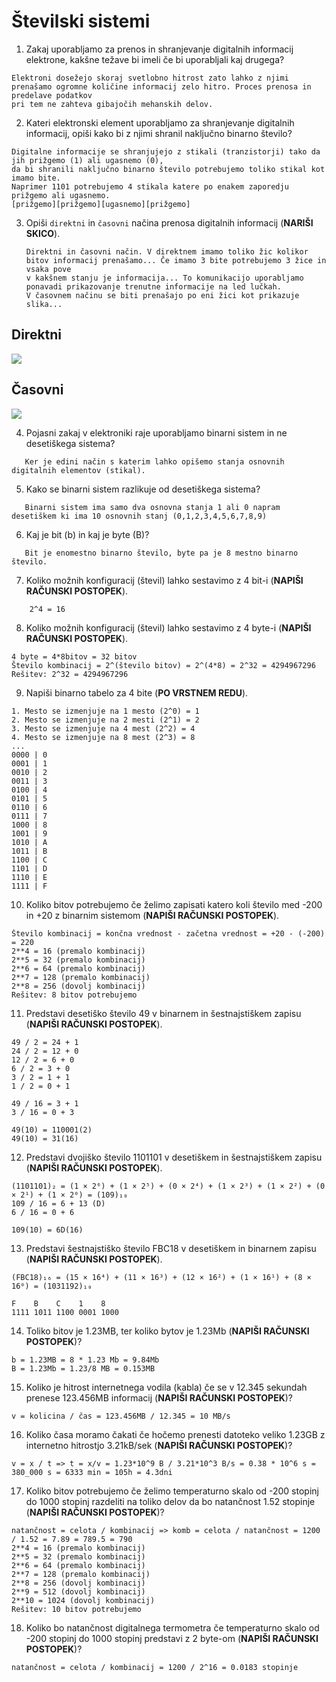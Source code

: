 # Številski sistemi

1. Zakaj uporabljamo za prenos in shranjevanje digitalnih informacij elektrone, kakšne težave bi imeli če bi uporabljali kaj drugega?

```
Elektroni dosežejo skoraj svetlobno hitrost zato lahko z njimi prenašamo ogromne količine informacij zelo hitro. Proces prenosa in predelave podatkov
pri tem ne zahteva gibajočih mehanskih delov.
```

2. Kateri elektronski element uporabljamo za shranjevanje digitalnih informacij, opiši kako bi z njimi shranil naključno binarno število?

```
Digitalne informacije se shranjujejo z stikali (tranzistorji) tako da jih prižgemo (1) ali ugasnemo (0),
da bi shranili naključno binarno število potrebujemo toliko stikal kot imamo bite.
Naprimer 1101 potrebujemo 4 stikala katere po enakem zaporedju prižgemo ali ugasnemo.
[prižgemo][prižgemo][ugasnemo][prižgemo]
```
3. Opiši `direktni` in `časovni` načina prenosa digitalnih informacij (**NARIŠI SKICO**).  

   ```
   Direktni in časovni način. V direktnem imamo toliko žic kolikor bitov informacij prenašamo... Če imamo 3 bite potrebujemo 3 žice in vsaka pove
   v kakšnem stanju je informacija... To komunikacijo uporabljamo ponavadi prikazovanje trenutne informacije na led lučkah.
   V časovnem načinu se biti prenašajo po eni žici kot prikazuje slika...
   ```

## Direktni
   <img src="https://europe1.discourse-cdn.com/arduino/original/4X/a/4/8/a48a853bc027e51013adc07ee88e86982b5b60f7.png">

## Časovni
   <img src="https://www.symmetryelectronics.com/getmedia/2bcd1085-da70-4b0a-93a9-48f6fb731b4d/X37EMMe7x1dBWU9xCXUFR5sxWMbCHn2MkKCn5sTVmA7NWY9j82XfErVcE1AF27ZbkyuifQ7LhUCdKtofbJ5ujKj2p54jB3b6x8gHb.gif">



4. Pojasni zakaj v elektroniki raje uporabljamo binarni sistem in ne desetiškega sistema?

```
   Ker je edini način s katerim lahko opišemo stanja osnovnih digitalnih elementov (stikal). 
```
5. Kako se binarni sistem razlikuje od desetiškega sistema?

```
   Binarni sistem ima samo dva osnovna stanja 1 ali 0 napram desetiškem ki ima 10 osnovnih stanj (0,1,2,3,4,5,6,7,8,9)
```
6. Kaj je bit (b) in kaj je byte (B)?

```
   Bit je enomestno binarno število, byte pa je 8 mestno binarno število.
```
7. Koliko možnih konfiguracij (števil) lahko sestavimo z 4 bit-i (**NAPIŠI RAČUNSKI POSTOPEK**).

```
    2^4 = 16
```
8. Koliko možnih konfiguracij (števil) lahko sestavimo z 4 byte-i (**NAPIŠI RAČUNSKI POSTOPEK**).

```
4 byte = 4*8bitov = 32 bitov
Število kombinacij = 2^(število bitov) = 2^(4*8) = 2^32 = 4294967296
Rešitev: 2^32 = 4294967296
```

9. Napiši binarno tabelo za 4 bite (**PO VRSTNEM REDU**).
``` 
1. Mesto se izmenjuje na 1 mesto (2^0) = 1
2. Mesto se izmenjuje na 2 mesti (2^1) = 2
3. Mesto se izmenjuje na 4 mest (2^2) = 4
4. Mesto se izmenjuje na 8 mest (2^3) = 8
...
0000 | 0     
0001 | 1     
0010 | 2     
0011 | 3     
0100 | 4     
0101 | 5     
0110 | 6     
0111 | 7     
1000 | 8     
1001 | 9     
1010 | A     
1011 | B     
1100 | C     
1101 | D     
1110 | E     
1111 | F     
```
10. Koliko bitov potrebujemo če želimo zapisati katero koli število med -200 in +20 z binarnim sistemom (**NAPIŠI RAČUNSKI POSTOPEK**).
```
Število kombinacij = končna vrednost - začetna vrednost = +20 - (-200) = 220
2**4 = 16 (premalo kombinacij)
2**5 = 32 (premalo kombinacij)
2**6 = 64 (premalo kombinacij)
2**7 = 128 (premalo kombinacij)
2**8 = 256 (dovolj kombinacij)
Rešitev: 8 bitov potrebujemo
```
11. Predstavi desetiško število 49 v binarnem in šestnajstiškem zapisu (**NAPIŠI RAČUNSKI POSTOPEK**).

```
49 / 2 = 24 + 1
24 / 2 = 12 + 0
12 / 2 = 6 + 0
6 / 2 = 3 + 0
3 / 2 = 1 + 1
1 / 2 = 0 + 1

49 / 16 = 3 + 1
3 / 16 = 0 + 3

49(10) = 110001(2)
49(10) = 31(16)
```
12. Predstavi dvojiško število 1101101 v desetiškem in šestnajstiškem zapisu (**NAPIŠI RAČUNSKI POSTOPEK**).

```
(1101101)₂ = (1 × 2⁶) + (1 × 2⁵) + (0 × 2⁴) + (1 × 2³) + (1 × 2²) + (0 × 2¹) + (1 × 2⁰) = (109)₁₀
109 / 16 = 6 + 13 (D)
6 / 16 = 0 + 6

109(10) = 6D(16)
```
13. Predstavi šestnajstiško število FBC18 v desetiškem in binarnem zapisu (**NAPIŠI RAČUNSKI POSTOPEK**).

```
(FBC18)₁₆ = (15 × 16⁴) + (11 × 16³) + (12 × 16²) + (1 × 16¹) + (8 × 16⁰) = (1031192)₁₀

F    B    C    1    8
1111 1011 1100 0001 1000

```
14. Toliko bitov je 1.23MB, ter koliko bytov je 1.23Mb (**NAPIŠI RAČUNSKI POSTOPEK**)?

```
b = 1.23MB = 8 * 1.23 Mb = 9.84Mb
B = 1.23Mb = 1.23/8 MB = 0.153MB

```
15. Koliko je hitrost internetnega vodila (kabla) če se v 12.345 sekundah prenese 123.456MB informacij (**NAPIŠI RAČUNSKI POSTOPEK**)?

```
v = kolicina / čas = 123.456MB / 12.345 = 10 MB/s

```
16. Koliko časa moramo čakati če hočemo prenesti datoteko veliko 1.23GB z internetno hitrostjo 3.21kB/sek (**NAPIŠI RAČUNSKI POSTOPEK**)?

```
v = x / t => t = x/v = 1.23*10^9 B / 3.21*10^3 B/s = 0.38 * 10^6 s = 380_000 s = 6333 min = 105h = 4.3dni
```
17. Koliko bitov potrebujemo če želimo temperaturno skalo od -200 stopinj do 1000 stopinj razdeliti na toliko delov da bo natančnost 1.52 stopinje (**NAPIŠI RAČUNSKI POSTOPEK**)?

```
natančnost = celota / kombinacij => komb = celota / natančnost = 1200 / 1.52 = 7.89 = 789.5 = 790
2**4 = 16 (premalo kombinacij)
2**5 = 32 (premalo kombinacij)
2**6 = 64 (premalo kombinacij)
2**7 = 128 (premalo kombinacij)
2**8 = 256 (dovolj kombinacij)
2**9 = 512 (dovolj kombinacij)
2**10 = 1024 (dovolj kombinacij)
Rešitev: 10 bitov potrebujemo
```
18. Koliko bo natančnost digitalnega termometra če temperaturno skalo od -200 stopinj do 1000 stopinj predstavi z 2 byte-om (**NAPIŠI RAČUNSKI POSTOPEK**)? 

```
natančnost = celota / kombinacij = 1200 / 2^16 = 0.0183 stopinje
```
